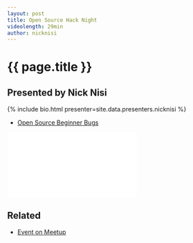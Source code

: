 ```yaml
---
layout: post
title: Open Source Hack Night
videolength: 29min
author: nicknisi
---
```


# {{ page.title }}

## Presented by Nick Nisi

{% include bio.html presenter=site.data.presenters.nicknisi %}

* [Open Source Beginner Bugs](https://gist.github.com/nicknisi/9216e06d5ae972a3ee07)

<div class="fluid-width-video-wrapper"><iframe src="//player.vimeo.com/video/99035913" frameborder="0" webkitallowfullscreen mozallowfullscreen allowfullscreen></iframe></div>

## Related

* [Event on Meetup](http://www.meetup.com/nebraskajs/events/184570712/)